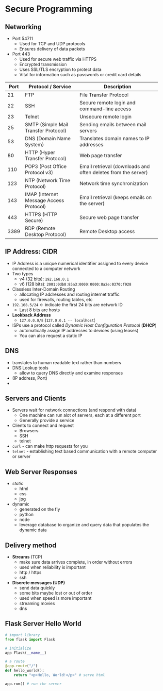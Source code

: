 # Secure Programming

## Networking 
- Port 54711
	- Used for TCP and UDP protocols
	- Ensures delivery of data packets
- Port 443
	- Used for secure web traffic via HTTPS
	- Encrypted transmission
	- Uses SSL/TLS encryption to protect data
	- Vital for information such as passwords or credit card details


| Port | Protocol / Service                      | Description                                                   |
| ---- | --------------------------------------- | ------------------------------------------------------------- |
| 21   | FTP                                     | File Transfer Protocol                                        |
| 22   | SSH                                     | Secure remote login and command-line access                   |
| 23   | Telnet                                  | Unsecure remote login                                         |
| 25   | SMTP (Simple Mail Transfer Protocol)    | Sending emails between mail servers                           |
| 53   | DNS (Domain Name System)                | Translates domain names to IP addresses                       |
| 80   | HTTP (Hyper Transfer Protocol)          | Web page transfer                                             |
| 110  | POP3 (Post Office Protocol v3)          | Email retrieval (downloads and often deletes from the server) |
| 123  | NTP (Network Time Protocol)             | Network time synchronization                                  |
| 143  | IMAP (Internet Message Access Protocol) | Email retrieval (keeps emails on the server)                  |
| 443  | HTTPS (HTTP Secure)                     | Secure web page transfer                                      |
| 3389 | RDP (Remote Desktop Protocol)           | Remote Desktop access                                         |
## IP Address: CIDR
- IP Address is a unique numerical identifier assigned to every device connected to a computer network
- Two types
	- v4 (32 bits): `192.168.0.1`
	- v6 (128 bits): `2001:0db8:85a3:0000:0000:8a2e:0370:f928`
- Classless Inter-Domain Routing
	- allocating IP addresses and routing internet traffic
	- used for firewalls, routing tables, etc
- `192.168.5/24` <- indicate the first 24 bits are network ID
	- Last 8 bits are hosts
- __Lookback Address__
	- `127.0.0.0/8` (`127.0.0.1 -- localhost`)
- ISPs use a protocol called _Dynamic Host Configuration Protocol_ (__DHCP__)
	- automatically assign IP addresses to devices (using leases)
	- You can also request a static IP

## DNS
- translates to human readable text rather than numbers
- DNS Lookup tools
	- allow to query DNS directly and examine responses
- (IP address, Port)
- 

## Servers and Clients
- Servers wait for network connections (and respond with data) 
	- One machine can run alot of servers, each at a different port
	- Generally provide a service
- Clients to connect and request
	- Browsers
	- SSH
	- telnet
- `curl` - can make http requests for you
- `telnet` - establishing text based communication with a remote computer or server

## Web Server Responses
- _static_
	- html
	- css
	- jpg
- dynamic
	- generated on the fly
	- python
	- node
	- leverage database to organize and query data that populates the dynamic data

## Delivery method
- __Streams__ (TCP)
	- make sure data arrives complete, in order without errors
	- used when reliability is important
	- http / https
	- ssh
- __Discrete messages (UDP)__
	- send data quickly
	- some bits maybe lost or out of order
	- used when speed is more important
	- streaming movies
	- dns

## Flask Server Hello World

```python
# import library 
from flask import Flask 

# initialize
app Flask(__name__)

# a route
@app.route("/")
def hello_world():
	return "<p>Hello, World!</p>" # serve html

app.run() # run the server
```

